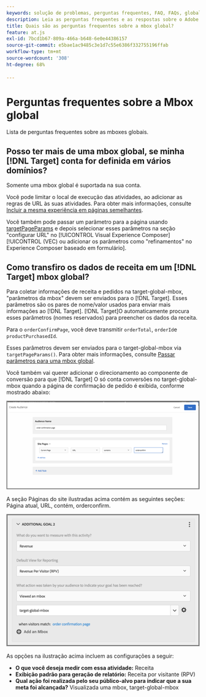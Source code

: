 ```yaml
---
keywords: solução de problemas, perguntas frequentes, FAQ, FAQs, global, mbox global
description: Leia as perguntas frequentes e as respostas sobre o Adobe [!DNL Target] mboxes globais.
title: Quais são as perguntas frequentes sobre a mbox global?
feature: at.js
exl-id: 7bcd1b67-809a-466a-b648-6e0e44386157
source-git-commit: e5bae1ac9485c3e1d7c55e6386f332755196ffab
workflow-type: tm+mt
source-wordcount: '308'
ht-degree: 68%

---
```


# Perguntas frequentes sobre a Mbox global

Lista de perguntas frequentes sobre as mboxes globais.

## Posso ter mais de uma mbox global, se minha [!DNL Target] conta for definida em vários domínios?

Somente uma mbox global é suportada na sua conta.

Você pode limitar o local de execução das atividades, ao adicionar as regras de URL às suas atividades. Para obter mais informações, consulte [Incluir a mesma experiência em páginas semelhantes](https://experienceleague.adobe.com/docs/target/using/experiences/vec/temtest.html).

Você também pode passar um parâmetro para a página usando [targetPageParams](/help/dev/implement/client-side/atjs/atjs-functions/targetpageparams.md) e depois selecionar esses parâmetros na seção &quot;configurar URL&quot; no [!UICONTROL Visual Experience Composer][!UICONTROL  (VEC) ou adicionar os parâmetros como &quot;refinamentos&quot; no Experience Composer baseado em formulário].

## Como transfiro os dados de receita em um [!DNL Target] mbox global?

Para coletar informações de receita e pedidos na target-global-mbox, &quot;parâmetros da mbox&quot; devem ser enviados para o [!DNL Target]. Esses parâmetros são os pares de nome/valor usados para enviar mais informações ao [!DNL Target]. [!DNL Target]O automaticamente procura esses parâmetros (nomes reservados) para preencher os dados da receita.

Para o `orderConfirmPage`, você deve transmitir `orderTotal`, `orderId`e `productPurchasedId`.

Esses parâmetros devem ser enviados para o target-global-mbox via `targetPageParams()`. Para obter mais informações, consulte [Passar parâmetros para uma mbox global](/help/dev/implement/client-side/atjs/global-mbox/pass-parameters-to-global-mbox.md).

Você também vai querer adicionar o direcionamento ao componente de conversão para que [!DNL Target] O só conta conversões no target-global-mbox quando a página de confirmação de pedido é exibida, conforme mostrado abaixo:

![imagem alt](assets/revenue1.png)

A seção Páginas do site ilustradas acima contém as seguintes seções: Página atual, URL, contém, orderconfirm.

![imagem alt](assets/revenue2.png)

As opções na ilustração acima incluem as configurações a seguir:

* **O que você deseja medir com essa atividade:** Receita
* **Exibição padrão para geração de relatório:** Receita por visitante (RPV)
* **Qual ação foi realizada pelo seu público-alvo para indicar que a sua meta foi alcançada?** Visualizada uma mbox, target-global-mbox
